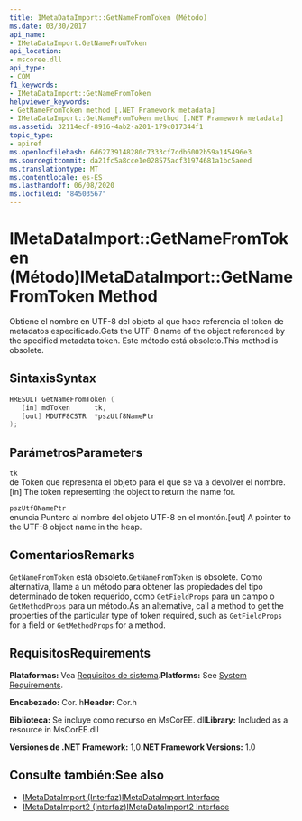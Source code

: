```yaml
---
title: IMetaDataImport::GetNameFromToken (Método)
ms.date: 03/30/2017
api_name:
- IMetaDataImport.GetNameFromToken
api_location:
- mscoree.dll
api_type:
- COM
f1_keywords:
- IMetaDataImport::GetNameFromToken
helpviewer_keywords:
- GetNameFromToken method [.NET Framework metadata]
- IMetaDataImport::GetNameFromToken method [.NET Framework metadata]
ms.assetid: 32114ecf-8916-4ab2-a201-179c017344f1
topic_type:
- apiref
ms.openlocfilehash: 6d62739148280c7333cf7cdb6002b59a145496e3
ms.sourcegitcommit: da21fc5a8cce1e028575acf31974681a1bc5aeed
ms.translationtype: MT
ms.contentlocale: es-ES
ms.lasthandoff: 06/08/2020
ms.locfileid: "84503567"
---
```

# <a name="imetadataimportgetnamefromtoken-method"></a><span data-ttu-id="ea902-102">IMetaDataImport::GetNameFromToken (Método)</span><span class="sxs-lookup"><span data-stu-id="ea902-102">IMetaDataImport::GetNameFromToken Method</span></span>
<span data-ttu-id="ea902-103">Obtiene el nombre en UTF-8 del objeto al que hace referencia el token de metadatos especificado.</span><span class="sxs-lookup"><span data-stu-id="ea902-103">Gets the UTF-8 name of the object referenced by the specified metadata token.</span></span> <span data-ttu-id="ea902-104">Este método está obsoleto.</span><span class="sxs-lookup"><span data-stu-id="ea902-104">This method is obsolete.</span></span>  
  
## <a name="syntax"></a><span data-ttu-id="ea902-105">Sintaxis</span><span class="sxs-lookup"><span data-stu-id="ea902-105">Syntax</span></span>  
  
```cpp  
HRESULT GetNameFromToken (  
   [in] mdToken      tk,  
   [out] MDUTF8CSTR  *pszUtf8NamePtr  
);  
```  
  
## <a name="parameters"></a><span data-ttu-id="ea902-106">Parámetros</span><span class="sxs-lookup"><span data-stu-id="ea902-106">Parameters</span></span>  
 `tk`  
 <span data-ttu-id="ea902-107">de Token que representa el objeto para el que se va a devolver el nombre.</span><span class="sxs-lookup"><span data-stu-id="ea902-107">[in] The token representing the object to return the name for.</span></span>  
  
 `pszUtf8NamePtr`  
 <span data-ttu-id="ea902-108">enuncia Puntero al nombre del objeto UTF-8 en el montón.</span><span class="sxs-lookup"><span data-stu-id="ea902-108">[out] A pointer to the UTF-8 object name in the heap.</span></span>  
  
## <a name="remarks"></a><span data-ttu-id="ea902-109">Comentarios</span><span class="sxs-lookup"><span data-stu-id="ea902-109">Remarks</span></span>  
 <span data-ttu-id="ea902-110">`GetNameFromToken` está obsoleto.</span><span class="sxs-lookup"><span data-stu-id="ea902-110">`GetNameFromToken` is obsolete.</span></span> <span data-ttu-id="ea902-111">Como alternativa, llame a un método para obtener las propiedades del tipo determinado de token requerido, como `GetFieldProps` para un campo o `GetMethodProps` para un método.</span><span class="sxs-lookup"><span data-stu-id="ea902-111">As an alternative, call a method to get the properties of the particular type of token required, such as `GetFieldProps` for a field or `GetMethodProps` for a method.</span></span>  
  
## <a name="requirements"></a><span data-ttu-id="ea902-112">Requisitos</span><span class="sxs-lookup"><span data-stu-id="ea902-112">Requirements</span></span>  
 <span data-ttu-id="ea902-113">**Plataformas:** Vea [Requisitos de sistema](../../get-started/system-requirements.md).</span><span class="sxs-lookup"><span data-stu-id="ea902-113">**Platforms:** See [System Requirements](../../get-started/system-requirements.md).</span></span>  
  
 <span data-ttu-id="ea902-114">**Encabezado:** Cor. h</span><span class="sxs-lookup"><span data-stu-id="ea902-114">**Header:** Cor.h</span></span>  
  
 <span data-ttu-id="ea902-115">**Biblioteca:** Se incluye como recurso en MsCorEE. dll</span><span class="sxs-lookup"><span data-stu-id="ea902-115">**Library:** Included as a resource in MsCorEE.dll</span></span>  
  
 <span data-ttu-id="ea902-116">**Versiones de .NET Framework:** 1,0</span><span class="sxs-lookup"><span data-stu-id="ea902-116">**.NET Framework Versions:** 1.0</span></span>  
  
## <a name="see-also"></a><span data-ttu-id="ea902-117">Consulte también:</span><span class="sxs-lookup"><span data-stu-id="ea902-117">See also</span></span>

- [<span data-ttu-id="ea902-118">IMetaDataImport (Interfaz)</span><span class="sxs-lookup"><span data-stu-id="ea902-118">IMetaDataImport Interface</span></span>](imetadataimport-interface.md)
- [<span data-ttu-id="ea902-119">IMetaDataImport2 (Interfaz)</span><span class="sxs-lookup"><span data-stu-id="ea902-119">IMetaDataImport2 Interface</span></span>](imetadataimport2-interface.md)
